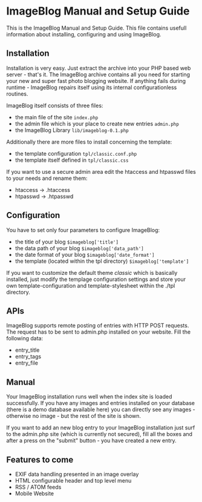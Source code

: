 # ImageBlog Manual and Setup Guide
This is the ImageBlog Manual and Setup Guide. This file contains usefull information about installing, configuring and using ImageBlog.

## Installation
Installation is very easy. Just extract the archive into your PHP based web server - that's it. The ImageBlog archive contains all you need for starting your new and super fast photo blogging website. If anything fails during runtime - ImageBlog repairs itself using its internal configurationless routines.

ImageBlog itself consists of three files:

+ the main file of the site `index.php`
+ the admin file which is your place to create new entries `admin.php`
+ the ImageBlog Library `lib/imageblog-0.1.php`

Additionally there are more files to install concerning the template:

+ the template configuration `tpl/classic.conf.php`
+ the template itself defined in `tpl/classic.css`

If you want to use a secure admin area edit the htaccess and htpasswd files to your needs and rename them:

+ htaccess -> .htaccess
+ htpasswd -> .htpasswd

## Configuration
You have to set only four parameters to configure ImageBlog:

+  the title of your blog `$imageblog['title']`
+  the data path of your blog `$imageblog['data_path']`
+  the date format of your blog `$imageblog['date_format']`
+  the template (located within the tpl directory) `$imageblog['template']`

If you want to customize the default theme *classic* which is basically installed, just modify the templage configuration settings and store your own template-configuration and template-stylesheet within the ./tpl directory.

## APIs
ImageBlog supports remote posting of entries with HTTP POST requests. The request has to be sent to admin.php installed on your website. Fill the following data:

+ entry_title
+ entry_tags
+ entry_file

## Manual
Your ImageBlog installation runs well when the index site is loaded successfully. If you have any images and entries installed on your database (there is a demo database available here) you can directly see any images - otherwise no image - but the rest of the site is shown.

If you want to add an new blog entry to your ImageBlog installation just surf to the admin.php site (which is currently not secured), fill all the boxes and after a press on the "submit" button - you have created a new entry.

## Features to come

+ EXIF data handling presented in an image overlay
+ HTML configurable header and top level menu
+ RSS / ATOM feeds
+ Mobile Website
